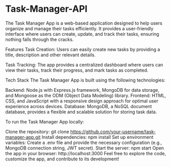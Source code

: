 # Task-Manager-API

The Task Manager App is a web-based application designed to help users organize and manage their tasks efficiently. It provides a user-friendly interface where users can create, update, and track their tasks, ensuring nothing falls through the cracks.

Features
Task Creation: Users can easily create new tasks by providing a title, description and other relevant details.

Task Tracking: The app provides a centralized dashboard where users can view their tasks, track their progress, and mark tasks as completed.

Tech Stack
The Task Manager App is built using the following technologies:

Backend: Node.js with Express.js framework, MongoDB for data storage, and Mongoose as the ODM (Object Data Modeling) library.
Frontend: HTML, CSS, and JavaScript with a responsive design approach for optimal user experience across devices.
Database: MongoDB, a NoSQL document database, provides a flexible and scalable solution for storing task data.

To run the Task Manager App locally:

Clone the repository: git clone https://github.com/your-username/task-manager-app.git
Install dependencies: npm install
Set up environment variables: Create a .env file and provide the necessary configuration (e.g., MongoDB connection string, JWT secret).
Start the server: npm start
Open the app in your browser: http://localhost:3000
Feel free to explore the code, customize the app, and contribute to its development!
